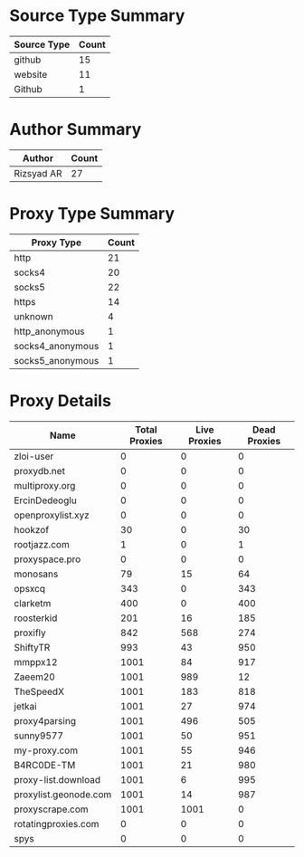 # Source Type Summary

| Source Type | Count |
|-------------|-------|
| github | 15 |
| website | 11 |
| Github | 1 |


# Author Summary

| Author | Count |
|--------|-------|
| Rizsyad AR | 27 |


# Proxy Type Summary

| Proxy Type | Count |
|------------|-------|
| http | 21 |
| socks4 | 20 |
| socks5 | 22 |
| https | 14 |
| unknown | 4 |
| http_anonymous | 1 |
| socks4_anonymous | 1 |
| socks5_anonymous | 1 |


# Proxy Details

| Name | Total Proxies | Live Proxies | Dead Proxies |
|------|---------------|--------------|---------------|
| zloi-user | 0 | 0 | 0 |
| proxydb.net | 0 | 0 | 0 |
| multiproxy.org | 0 | 0 | 0 |
| ErcinDedeoglu | 0 | 0 | 0 |
| openproxylist.xyz | 0 | 0 | 0 |
| hookzof | 30 | 0 | 30 |
| rootjazz.com | 1 | 0 | 1 |
| proxyspace.pro | 0 | 0 | 0 |
| monosans | 79 | 15 | 64 |
| opsxcq | 343 | 0 | 343 |
| clarketm | 400 | 0 | 400 |
| roosterkid | 201 | 16 | 185 |
| proxifly | 842 | 568 | 274 |
| ShiftyTR | 993 | 43 | 950 |
| mmppx12 | 1001 | 84 | 917 |
| Zaeem20 | 1001 | 989 | 12 |
| TheSpeedX | 1001 | 183 | 818 |
| jetkai | 1001 | 27 | 974 |
| proxy4parsing | 1001 | 496 | 505 |
| sunny9577 | 1001 | 50 | 951 |
| my-proxy.com | 1001 | 55 | 946 |
| B4RC0DE-TM | 1001 | 21 | 980 |
| proxy-list.download | 1001 | 6 | 995 |
| proxylist.geonode.com | 1001 | 14 | 987 |
| proxyscrape.com | 1001 | 1001 | 0 |
| rotatingproxies.com | 0 | 0 | 0 |
| spys | 0 | 0 | 0 |
